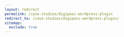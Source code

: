```yaml
---
layout: redirect
permalink: /case-studies/digipass-wordpress-plugin
redirect_to: /case-studies/digipass-wordpress-plugin/
sitemap:
  exclude: true
---
```

